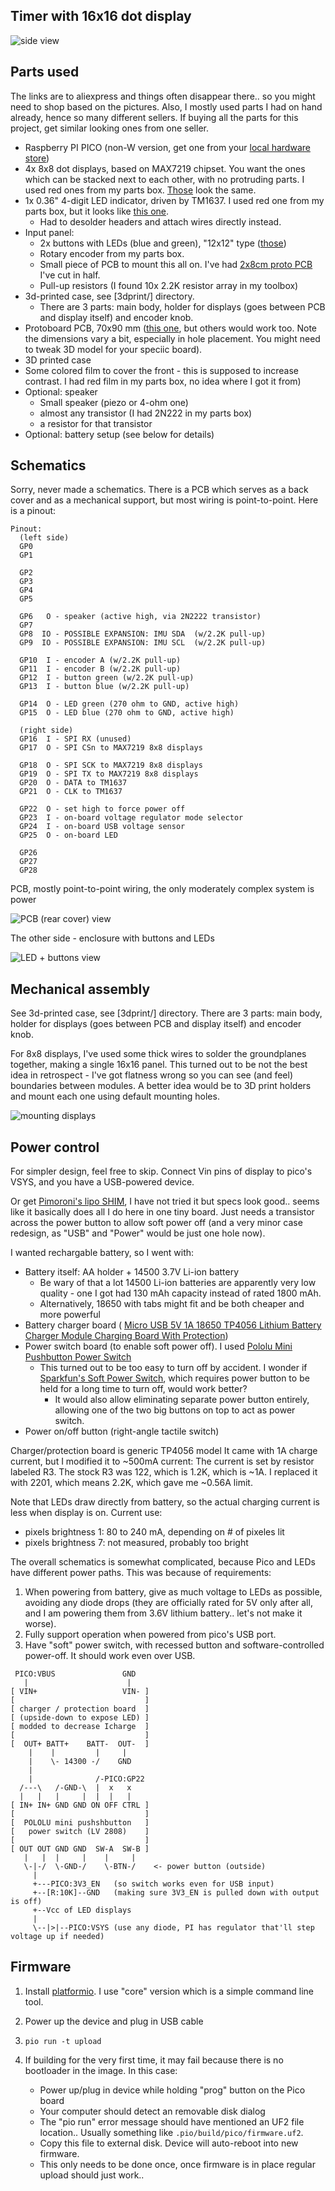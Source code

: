 Timer with 16x16 dot display
----------------------------

![side view](images/timer-side.jpg)

Parts used
----------

The links are to aliexpress and things often disappear there.. so you might need to shop based on the pictures.
Also, I mostly used parts I had on hand already, hence so many different sellers. If buying all the parts for
this project, get similar looking ones from one seller.

- Raspberry PI PICO (non-W version,
  get one from your [local hardware store](https://www.microcenter.com/product/661033/raspberry-pi-pico-microcontroller-development-board))
- 4x 8x8 dot displays, based on MAX7219 chipset. You want the ones which can be stacked next to each other, with no protruding parts.
  I used red ones from my parts box. [Those](https://www.aliexpress.us/item/3256805799080954.html) look the same.
- 1x 0.36" 4-digit LED indicator, driven by TM1637. I used red one from my parts box, but it looks like 
  [this one](https://www.aliexpress.us/item/3256804119383891.html).
    - Had to desolder headers and attach wires directly instead.
- Input panel:
    - 2x buttons with LEDs (blue and green), "12x12" type ([those](https://www.aliexpress.us/item/2255799843768811.html)) 
    - Rotary encoder from my parts box.
    - Small piece of PCB to mount this all on. I've had [2x8cm proto PCB](https://www.aliexpress.us/item/3256804759687459.html) I've cut in half.
    - Pull-up resistors (I found 10x 2.2K resistor array in my toolbox)
- 3d-printed case, see [3dprint/] directory.
    - There are 3 parts: main body, holder for displays (goes between PCB and display itself) and encoder knob.
- Protoboard PCB, 70x90 mm ([this one](https://www.aliexpress.us/item/2251832485396886.html), but others would work too. 
  Note the dimensions vary a bit, especially in hole placement. You might need to tweak 3D model for your speciic board).
- 3D printed case
- Some colored film to cover the front - this is supposed to increase contrast. 
  I had red film in my parts box, no idea where I got it from)
- Optional: speaker
    - Small speaker (piezo or 4-ohm one)
    - almost any transistor (I had 2N222 in my parts box)
    - a resistor for that transistor
- Optional: battery setup (see below for details)


Schematics
----------

Sorry, never made a schematics. There is a PCB which serves as a back cover and as a mechanical
support, but most wiring is point-to-point. Here is a pinout:
```
Pinout:
  (left side)
  GP0
  GP1

  GP2
  GP3
  GP4
  GP5

  GP6   O - speaker (active high, via 2N2222 transistor)
  GP7
  GP8  IO - POSSIBLE EXPANSION: IMU SDA  (w/2.2K pull-up)
  GP9  IO - POSSIBLE EXPANSION: IMU SCL  (w/2.2K pull-up)

  GP10  I - encoder A (w/2.2K pull-up)
  GP11  I - encoder B (w/2.2K pull-up)
  GP12  I - button green (w/2.2K pull-up)
  GP13  I - button blue (w/2.2K pull-up)

  GP14  O - LED green (270 ohm to GND, active high)
  GP15  O - LED blue (270 ohm to GND, active high)

  (right side)
  GP16  I - SPI RX (unused)
  GP17  O - SPI CSn to MAX7219 8x8 displays

  GP18  O - SPI SCK to MAX7219 8x8 displays
  GP19  O - SPI TX to MAX7219 8x8 displays
  GP20  O - DATA to TM1637
  GP21  O - CLK to TM1637

  GP22  O - set high to force power off
  GP23  I - on-board voltage regulator mode selector
  GP24  I - on-board USB voltage sensor
  GP25  O - on-board LED

  GP26
  GP27
  GP28
```

PCB, mostly point-to-point wiring, the only moderately complex system is power

![PCB (rear cover) view](images/timer-pcb.jpg)

The other side - enclosure with buttons and LEDs

![LED + buttons view](images/timer-io.jpg)


Mechanical assembly
-------------------

See 3d-printed case, see [3dprint/] directory.
There are 3 parts: main body, holder for displays (goes between PCB and display itself) and encoder knob.

For 8x8 displays, I've used some thick wires to solder the groundplanes together, making a single 16x16 panel. 
This turned out to be not the best idea in retrospect - I've got flatness wrong so you can see (and feel) boundaries 
between modules. A better idea would be to 3D print holders and mount each one using default mounting holes.

![mounting displays](images/timer-display-details.jpg)


Power control
-------------

For simpler design, feel free to skip. Connect Vin pins of display to 
pico's VSYS, and you have a USB-powered device.

Or get [Pimoroni's lipo SHIM](https://shop.pimoroni.com/products/pico-lipo-shim?variant=32369543086163), 
I have not tried it but specs look good.. seems like it basically does all I do here in one tiny board.
Just needs a transistor across the power button to allow soft power off (and a very minor case redesign,
as "USB" and "Power" would be just one hole now).

I wanted rechargable battery, so I went with:

- Battery itself: AA holder + 14500 3.7V Li-ion battery
    - Be wary of that a lot 14500 Li-ion batteries are apparently very low quality - one I got had 130 mAh capacity instead of rated 1800 mAh.
    - Alternatively, 18650 with tabs might fit and be both cheaper and more powerful
- Battery charger board (
    [Micro USB 5V 1A 18650 TP4056 Lithium Battery Charger Module Charging Board With Protection](https://www.aliexpress.us/item/2251832640561273.html))
- Power switch board (to enable soft power off). I used [Pololu Mini Pushbutton Power Switch](https://www.pololu.com/product/2808)
    - This turned out to be too easy to turn off by accident. I wonder if [Sparkfun's Soft Power Switch](https://www.sparkfun.com/products/17870),
      which requires power button to be held for a long time to turn off, would work better?
        - It would also allow eliminating separate power button entirely, allowing one of the two big buttons on top to act as power switch.
- Power on/off button (right-angle tactile switch)


Charger/protection board is generic TP4056 model
It came with 1A charge current, but I modified it to ~500mA current:
The current is set by resistor labeled R3.
The stock R3 was 122, which is 1.2K, which is ~1A.
I replaced it with 2201, which means 2.2K, which gave me ~0.56A limit.

Note that LEDs draw directly from battery, so the actual charging current is less
when display is on. Current use:

- pixels brightness 1: 80 to 240 mA, depending on # of pixeles lit
- pixels brightness 7: not measured, probably too bright

The overall schematics is somewhat complicated, because Pico and LEDs
have different power paths. This was because of requirements:

1. When powering from battery, give as much voltage to LEDs as possible, 
avoiding any diode drops (they are officially rated for 5V only after all, and I am powering
them from 3.6V lithium battery.. let's not make it worse).
2. Fully support operation when powered from pico's USB port.
3. Have "soft" power switch, with recessed button and software-controlled power-off. It should
   work even over USB.


```
 PICO:VBUS               GND
   |                      |
[ VIN+                   VIN- ]
[                             ]
[ charger / protection board  ]
[ (upside-down to expose LED) ]
[ modded to decrease Icharge  ]
[                             ]
[  OUT+ BATT+    BATT-  OUT-  ]
    |    |         |     |
    |    \- 14300 -/    GND
    |
    |              /-PICO:GP22
  /---\   /-GND-\  |  x   x
  |   |   |     |  |  |   |
[ IN+ IN+ GND GND ON OFF CTRL ]
[                             ]
[  POLOLU mini pushshbutton   ]
[   power switch (LV 2808)    ]
[                             ]
[ OUT OUT GND GND  SW-A  SW-B ]
   |   |  |     |    |     |
   \-|-/  \-GND-/    \-BTN-/    <- power button (outside)
     |
     +---PICO:3V3_EN   (so switch works even for USB input)
     +--[R:10K]--GND   (making sure 3V3_EN is pulled down with output is off)
     +--Vcc of LED displays
     |
     \--|>|--PICO:VSYS (use any diode, PI has regulator that'll step voltage up if needed)
```


Firmware
--------

1. Install [platformio](https://platformio.org/install). I use "core" version which is a simple command line tool.

2. Power up the device and plug in USB cable

3. `pio run -t upload`

4. If building for the very first time, it may fail because there is no bootloader in the image. In this case:

    - Power up/plug in device while holding "prog" button on the Pico board
    - Your computer should detect an removable disk dialog
    - The "pio run" error message should have mentioned an UF2 file location..
       Usually something like `.pio/build/pico/firmware.uf2`.
    - Copy this file to external disk. Device will auto-reboot into new firmware.
    - This only needs to be done once, once firmware is in place regular upload should just work..
   
